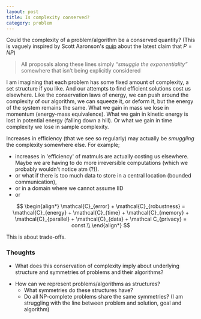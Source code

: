 ```yaml
---
layout: post
title: Is complexity conserved?
category: problem
---
```


Could the complexity of a problem/algorithm be a conserved quantity? (This is vaguely inspired by Scott Aaronson's [quip](http://www.scottaaronson.com/blog/?p=2212) about the latest claim that $P=NP$)

> All proposals along these lines simply _“smuggle the exponentiality”_ somewhere that isn’t being explicitly considered

I am imagining that each problem has some fixed amount of complexity, a set structure if you like. And our attempts to find efficient solutions cost us elsewhere. Like the conservation laws of energy, we can push around the complexity of our algorithm, we can squeeze it, or deform it, but the energy of the system remains the same. What we gain in mass we lose in momentum (energy-mass equivalence). What we gain in kinetic energy is lost in potential energy (falling down a hill). Or what we gain in time complexity we lose in sample complexity.

Increases in efficiency (that we see so regularly) may actually be _smuggling_ the complexity somewhere else. For example;

* increases in 'efficiency' of matmuls are actually costing us elsewhere. Maybe we are having to do more irreversible computations (which we probably wouldn't notice atm (?)).
* or what if there is too much data to store in a central location (bounded communication),
* or in a domain where we cannot assume IID
* or

$$
\begin{align*}
\mathcal{C}_{error} + \mathcal{C}_{robustness} = \mathcal{C}_{energy} + \mathcal{C}_{time} + \mathcal{C}_{memory} + \mathcal{C}_{parallel} + \mathcal{C}_{data} + \mathcal C_{privacy} = const.\\
\end{align*}
$$

This is about trade-offs.



### Thoughts

* What does this conservation of complexity imply about underlying structure and symmetries of problems and their algorithms?
<!-- * What about the domain that an algorithm works over. What sort of complexity measure do we have there? Should there be one?-->
<!--* How sure are we that each of these measures of complexity is the right metric?-->
* How can we represent problems/algorithms as structures?
    * What symmetries do these structures have? 
    * Do all NP-complete problems share the same symmetries?
(I am struggling with the line between problem and solution, goal and algorithm)